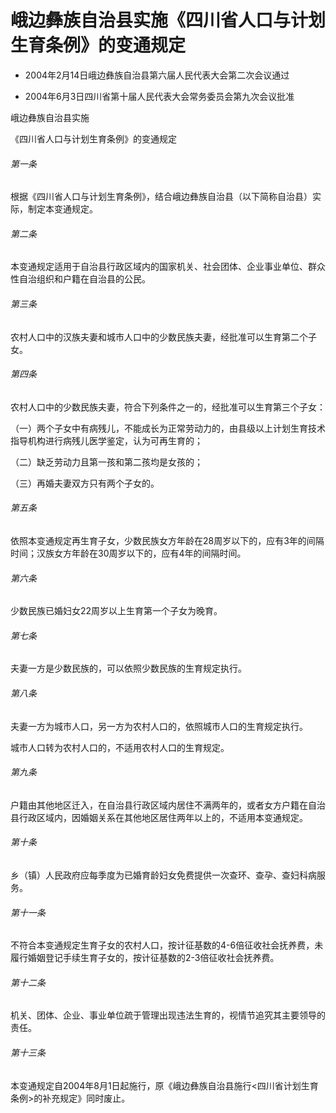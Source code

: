 # 峨边彝族自治县实施《四川省人口与计划生育条例》的变通规定

- 2004年2月14日峨边彝族自治县第六届人民代表大会第二次会议通过

- 2004年6月3日四川省第十届人民代表大会常务委员会第九次会议批准

<!-- INFO END -->

峨边彝族自治县实施

《四川省人口与计划生育条例》的变通规定

###### 第一条

根据《四川省人口与计划生育条例》，结合峨边彝族自治县（以下简称自治县）实际，制定本变通规定。

###### 第二条

本变通规定适用于自治县行政区域内的国家机关、社会团体、企业事业单位、群众性自治组织和户籍在自治县的公民。

###### 第三条

农村人口中的汉族夫妻和城市人口中的少数民族夫妻，经批准可以生育第二个子女。

###### 第四条

农村人口中的少数民族夫妻，符合下列条件之一的，经批准可以生育第三个子女：

（一）两个子女中有病残儿，不能成长为正常劳动力的，由县级以上计划生育技术指导机构进行病残儿医学鉴定，认为可再生育的；

（二）缺乏劳动力且第一孩和第二孩均是女孩的；

（三）再婚夫妻双方只有两个子女的。

###### 第五条

依照本变通规定再生育子女，少数民族女方年龄在28周岁以下的，应有3年的间隔时间；汉族女方年龄在30周岁以下的，应有4年的间隔时间。

###### 第六条

少数民族已婚妇女22周岁以上生育第一个子女为晚育。

###### 第七条

夫妻一方是少数民族的，可以依照少数民族的生育规定执行。

###### 第八条

夫妻一方为城市人口，另一方为农村人口的，依照城市人口的生育规定执行。

城市人口转为农村人口的，不适用农村人口的生育规定。

###### 第九条

户籍由其他地区迁入，在自治县行政区域内居住不满两年的，或者女方户籍在自治县行政区域内，因婚姻关系在其他地区居住两年以上的，不适用本变通规定。

###### 第十条

乡（镇）人民政府应每季度为已婚育龄妇女免费提供一次查环、查孕、查妇科病服务。

###### 第十一条

不符合本变通规定生育子女的农村人口，按计征基数的4-6倍征收社会抚养费，未履行婚姻登记手续生育子女的，按计征基数的2-3倍征收社会抚养费。

###### 第十二条

机关、团体、企业、事业单位疏于管理出现违法生育的，视情节追究其主要领导的责任。

###### 第十三条

本变通规定自2004年8月1日起施行，原《峨边彝族自治县施行<四川省计划生育条例>的补充规定》同时废止。
